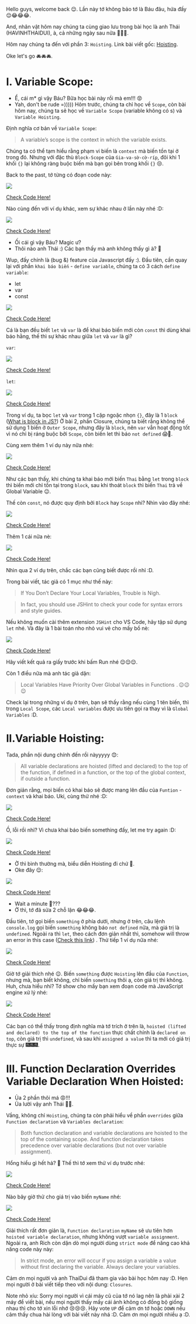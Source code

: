 Hello guys, welcome back 😌. Lần này tớ không bảo tớ là Báu đâu, hứa đấy 😌😂😂😂.

And, nhân vật hôm nay chúng ta cùng giao lưu trong bài học là anh Thái (HAVINHTHAIDUI), à, cả những ngày sau nữa 🤣🤣🤣.

Hôm nay chúng ta đến với phần 3: `Hoisting`. Link bài viết gốc: [Hoisting](http://javascriptissexy.com/javascript-variable-scope-and-hoisting-explained/).

Oke let's go 🚘 🚘 🚘.
# I. Variable Scope:
- Ể, cái m* gì vậy Báu? Bữa học bài này rồi mà em!!! 😡
- Yah, don't be rude =))))) Hôm trước, chúng ta chỉ học về `Scope`, còn bài hôm nay, chúng ta sẽ học về `Variable Scope` (variable không có s) và `Variable Hoisting`.

Định nghĩa cơ bản về `Variable Scope`:
>A variable’s scope is the context in which the variable exists.

Chúng ta có thể tạm hiểu rằng phạm vi biến là `context` mà biến tồn tại ở trong đó. Nhưng với đặc thù `Block-Scope` của `Gia-va-sờ-cờ-ríp`, đôi khi 1 khối `{}` lại không ràng buộc biến mà bạn gọi bên trong khối `{}` 😒.

Back to the past, tớ từng có đoạn code này:

![](https://images.viblo.asia/822b4a8a-7cc5-466d-a3cc-01c43147a16e.png)


[Check Code Here!](https://repl.it/repls/ThistleAvariciousGlitch)

Nào cùng đến với ví dụ khác, xem sự khác nhau ở lần này nhé :D:

![](https://images.viblo.asia/169a24bc-72e9-4df6-8b6d-4587ac221548.png)

[Check Code Here!](https://repl.it/repls/UsefulTechnicalLivecd)


- Ối cái gì vậy Báu? Magic ư?
- Thôi nào anh Thái :) Các bạn thấy mà anh không thấy gì à? 🤣

Wup, đấy chính là (bug &) feature của Javascript đấy :).
Đầu tiên, cần quay lại với phần `khai báo biến` - `define variable`, chúng ta có 3 cách `define variable`:
- let
- var
- const 

![](https://images.viblo.asia/3e488848-8605-43ab-a7bf-7ae7d93e7557.png)

[Check Code Here!](https://repl.it/repls/QuixoticAnotherBotany)

Cá là bạn đều biết `let` và `var` là để khai báo biến mới còn `const` thì dùng khai báo hằng, thế thì sự khác nhau giữa `let` và `var` là gì?

`var`:

![](https://images.viblo.asia/67f6aa64-fff0-4279-bda3-87570f24d2cf.png)

[Check Code Here!](https://repl.it/repls/PleasedSmartAbilities)

`let`:

![](https://images.viblo.asia/4bbb6d70-4cd3-4bcb-b789-c74bc7c58b54.png)

[Check Code Here!](https://repl.it/repls/FrayedMelodicWorkspace)

Trong ví dụ, ta bọc `let` và `var` trong 1 cặp ngoặc nhọn `{}`, đây là 1 `block` ([What is block in JS?](https://developer.mozilla.org/en-US/docs/Web/JavaScript/Reference/Statements/block))
Ở bài 2, phần Closure, chúng ta biết rằng không thể sử dụng 1 biến ở `Outer Scope`, nhưng đây là `block`, nên `var` vẫn hoạt động tốt vì nó chỉ bị ráng buộc bởi `Scope`, còn biến let thì báo `not defined` :scream::thinking:.

Cùng xem thêm 1 ví dụ này nữa nhé:

![](https://images.viblo.asia/982cc7f4-d5db-4afc-9c2a-9507ef7b6c1e.png)

[Check Code Here!](https://repl.it/repls/OvalGrandWaterfall)

Như các bạn thấy, khi chúng ta khai báo mới biến `Thai` bằng `let` trong `block` thì biến mới chỉ tồn tại trong `block`, sau khi thoát `block` thì biến `Thai` trả về Global Variable :wink:.

Thế còn `const`, nó được quy định bởi `Block` hay `Scope` nhỉ? Nhìn vào đây nhé:

![](https://images.viblo.asia/551392e0-f24c-4d01-bc46-b573e8cfcf58.png)

[Check Code Here!](https://repl.it/repls/MysteriousOddPresses)

Thêm 1 cái nữa nè:

![](https://images.viblo.asia/e77f7568-546d-43eb-862f-11833dccfe07.png)

[Check Code Here!](https://repl.it/repls/TrustingAridOutliner)

Nhìn qua 2 ví dụ trên, chắc các bạn cũng biết được rồi nhỉ :D.

Trong bài viết, tác giả có 1 mục như thế này:
>If You Don’t Declare Your Local Variables, Trouble is Nigh.

>In fact, you should use JSHint to check your code for syntax errors and style guides.

Nếu không muốn cài thêm extension `JSHint` cho VS Code, hãy tập sử dụng `let` nhé. Và đây là 1 bài toán nho nhỏ vui vẻ cho mấy bồ nè:

![](https://images.viblo.asia/aefb7b50-b097-481f-b282-176548a2034a.png)

[Check Code Here!](https://repl.it/repls/DescriptiveFrillySoftwaresuite)

Hãy viết kết quả ra giấy trước khi bấm Run nhé 😌😌😌.

Còn 1 điều nữa mà anh tác giả dặn:
>Local Variables Have Priority Over Global Variables in Functions    .  😉😉😉

Check lại trong những ví dụ ở trên, bạn sẽ thấy rằng nếu cùng 1 tên biến, thì trong `Local Scope`, các `Local variables` được ưu tiên gọi ra thay vì là `Global Variables` :D.

# II.Variable Hoisting:
Tada, phần nội dung chính đến rồi nàyyyyy :blush::
>All variable declarations are hoisted (lifted and declared) to the top of the function, if defined in a function, or the top of the global context, if outside a function.

Đơn giản rằng, mọi biến có khai báo sẽ được mang lên đầu của `Funtion` - `context` và khai báo.
Uki, cùng thử nhé :D:

![](https://images.viblo.asia/844dabd1-ba45-4388-9e65-ead32143e41f.png)

[Check Code Here!](https://repl.it/repls/MediocreVainFlashmemory)

Ồ, lỗi rồi nhỉ? Vì chưa khai báo biến something đấy, let me try again :D:

![](https://images.viblo.asia/2ea2f109-7168-4ab5-aaa2-7bfc14ebc055.png)

[Check Code Here!](https://repl.it/repls/DarkcyanEnragedSource)

- Ờ thì bình thường mà, biểu diễn Hoisting đi chứ 🤔.
- Oke đây 😌:

![](https://images.viblo.asia/49433730-2f78-4674-9354-21a0f5815f84.png)

[Check Code Here!](https://repl.it/repls/StimulatingGummyRay)

- Wait a minute 🤔???
- Ờ thì, tớ đã sửa 2 chỗ lận 😂😂😂.

Đầu tiên, tớ gọi biến `something` ở phía dưới, nhưng ở trên, câu lệnh `console.log` gọi biến `something` không báo `not defined` nữa, mà giá trị là `undefined`. Ngoài ra thì `let`, theo cách đơn giản nhất thì, somehow will throw an error in this case ([Check this link](https://stackoverflow.com/questions/31219420/are-variables-declared-with-let-or-const-not-hoisted-in-es6)) . Thử tiếp 1 ví dụ nữa nhé:

![](https://images.viblo.asia/21ba4b4c-2aea-4ee1-a888-a940d86ba4f6.png)

[Check Code Here!](https://repl.it/repls/DecimalGraciousOpposites)

Giờ tớ giải thích nhé 😉.
Biến `something` được `Hoisting` lên đầu của `Function`, nhưng mà, bạn biết không, chỉ biến `something` thôi ạ, còn giá trị thì không. Huh, chưa hiểu nhỉ? Tớ show cho mấy bạn xem đoạn code mà JavaScript engine xử lý nhé:

![](https://images.viblo.asia/ca39f0ba-b278-4a1d-ba13-4dcfd756a815.png)

[Check Code Here!](https://repl.it/repls/LumberingRigidSystem)

Các bạn có thể thấy trong định nghĩa mà tớ trích ở trên là, `hoisted (lifted and declared) to the top of the function` thực chất chính là `declared on top`, còn giá trị thì `undefined`, và sau khi `assigned a value` thì ta mới có giá trị thực sự 🎆🎆🎆.

# III. Function Declaration Overrides Variable Declaration When Hoisted:
- Ủa 2 phần thôi má 😡!!!
- Ủa lười vậy anh Thái 🤣🤣.

Vầng, không chỉ `Hoisting`, chúng ta còn phải hiểu về phần `overrides` giữa `Function declaration` và `Variables declaration`:
>Both function declaration and variable declarations are hoisted to the top of the containing scope. And function declaration takes precedence over variable declarations (but not over variable assignment).

Hổng hiểu gì hết hả? 🤔 Thế thì tớ xem thử ví dụ trước nhé:

![](https://images.viblo.asia/e70b623f-c197-4435-b1cc-13bde4dd0a6a.png)

[Check Code Here!](https://repl.it/repls/BoilingAcrobaticMedian)

Nào bây giờ thử cho giá trị vào biến `myName` nhé:

![](https://images.viblo.asia/af1f1df2-cd4b-4612-afa3-a1750d79d271.png)

[Check Code Here!](https://repl.it/repls/QuaintSuperficialPython)

Giải thích rất đơn giản là, `Function declaration` `myName` sẽ ưu tiên hơn `hoisted variable declaration`, nhưng không vượt `variable assignment`. Ngoài ra, anh Rich còn dặn dò mọi người dùng `strict mode` để nâng cao khả năng code này này:
>In strict mode, an error will occur if you assign a variable a value without first declaring the variable. Always declare your variables.

Cảm ơn mọi người và anh ThaiDui đã tham gia vào bài học hôm nay :D. Hẹn mọi người ở bài viết tiếp theo với nội dung: `Closures`.

Note nhỏ xíu: Sorry mọi người vì cái máy cũ của tớ nó lag nên là phải xài 2 máy để viết bài, nếu mọi người thấy mấy cái ảnh không có đồng bộ giống nhau thì cho tớ xin lỗi nhớ 😢😢😢. Hãy vote `UP` để cảm ơn tớ hoặc `DOWN` nếu cảm thấy chua hài lòng với bài viết này nhá :D. Cảm ơn mọi người nhiều ạ :D.